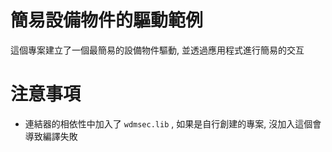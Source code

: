 # 簡易設備物件的驅動範例

這個專案建立了一個最簡易的設備物件驅動, 並透過應用程式進行簡易的交互

# 注意事項

- 連結器的相依性中加入了 `wdmsec.lib` , 如果是自行創建的專案, 沒加入這個會導致編譯失敗
